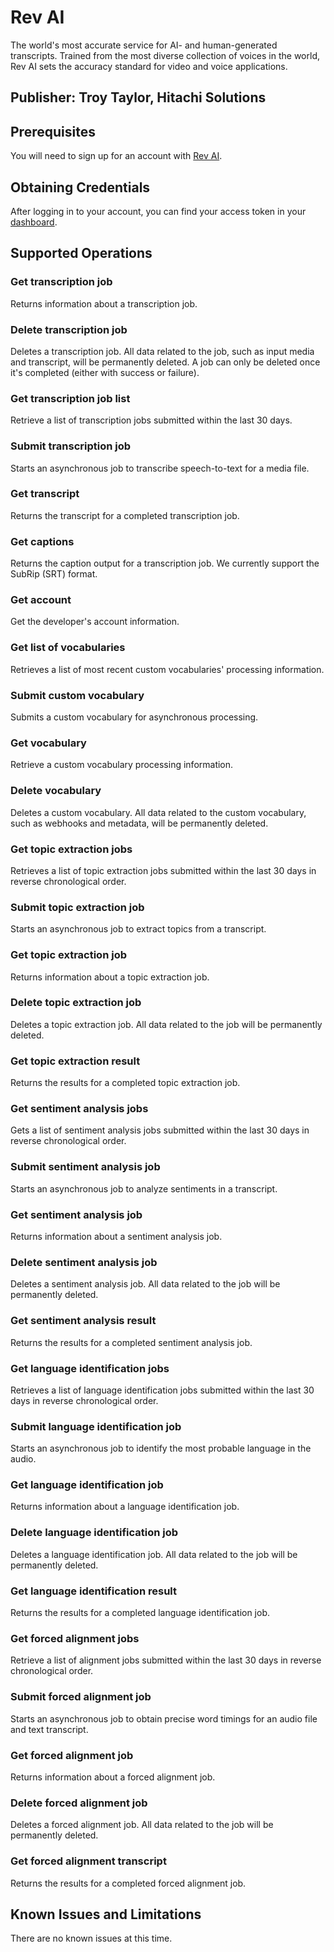 # Rev AI
The world's most accurate service for AI- and human-generated transcripts. Trained from the most diverse collection of voices in the world, Rev AI sets the accuracy standard for video and voice applications.

## Publisher: Troy Taylor, Hitachi Solutions

## Prerequisites
You will need to sign up for an account with [Rev AI](https://www.rev.ai/).

## Obtaining Credentials
After logging in to your account, you can find your access token in your [dashboard](https://www.rev.ai/access-token).

## Supported Operations
### Get transcription job
Returns information about a transcription job.
### Delete transcription job
Deletes a transcription job. All data related to the job, such as input media and transcript, will be permanently deleted. A job can only be deleted once it's completed (either with success or failure).
### Get transcription job list
Retrieve a list of transcription jobs submitted within the last 30 days.
### Submit transcription job
Starts an asynchronous job to transcribe speech-to-text for a media file.
### Get transcript
Returns the transcript for a completed transcription job.
### Get captions
Returns the caption output for a transcription job. We currently support the SubRip (SRT) format.
### Get account
Get the developer's account information.
### Get list of vocabularies
Retrieves a list of most recent custom vocabularies' processing information.
### Submit custom vocabulary
Submits a custom vocabulary for asynchronous processing.
### Get vocabulary
Retrieve a custom vocabulary processing information.
### Delete vocabulary
Deletes a custom vocabulary. All data related to the custom vocabulary, such as webhooks and metadata, will be permanently deleted.
### Get topic extraction jobs
Retrieves a list of topic extraction jobs submitted within the last 30 days in reverse chronological order.
### Submit topic extraction job
Starts an asynchronous job to extract topics from a transcript.
### Get topic extraction job
Returns information about a topic extraction job.
### Delete topic extraction job
Deletes a topic extraction job. All data related to the job will be permanently deleted.
### Get topic extraction result
Returns the results for a completed topic extraction job.
### Get sentiment analysis jobs
Gets a list of sentiment analysis jobs submitted within the last 30 days in reverse chronological order.
### Submit sentiment analysis job
Starts an asynchronous job to analyze sentiments in a transcript.
### Get sentiment analysis job
Returns information about a sentiment analysis job.
### Delete sentiment analysis job
Deletes a sentiment analysis job. All data related to the job will be permanently deleted.
### Get sentiment analysis result
Returns the results for a completed sentiment analysis job.
### Get language identification jobs
Retrieves a list of language identification jobs submitted within the last 30 days in reverse chronological order.
### Submit language identification job
Starts an asynchronous job to identify the most probable language in the audio.
### Get language identification job
Returns information about a language identification job.
### Delete language identification job
Deletes a language identification job. All data related to the job will be permanently deleted.
### Get language identification result
Returns the results for a completed language identification job.
### Get forced alignment jobs
Retrieve a list of alignment jobs submitted within the last 30 days in reverse chronological order.
### Submit forced alignment job
Starts an asynchronous job to obtain precise word timings for an audio file and text transcript.
### Get forced alignment job
Returns information about a forced alignment job.
### Delete forced alignment job
Deletes a forced alignment job. All data related to the job will be permanently deleted.
### Get forced alignment transcript
Returns the results for a completed forced alignment job.

## Known Issues and Limitations
There are no known issues at this time.
